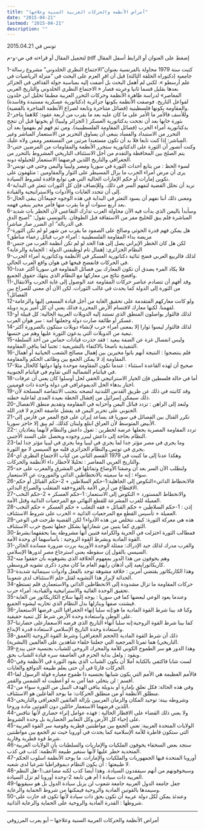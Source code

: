 ```yaml
---
title: "أمراض الأنظمة والحركات العربية السنية وعلاجها"
date: "2015-04-21"
lastmod: "2015-04-21"
description: ""
---
```

تونس في 2015.04.21

لتحميل المقال أو قراءته في ص-و-م pdf إضغط على العنوان أو الرابط أسفل المقال

1-كتبت سنة 1979 محاولة بالفرنسية بعنوان”الاجتماع النظري الخلدوني” مشروع رسالة جامعية (دكتوراه الحلقة الثالثة) قبل أن اقر العزم على البحث في “منزلة الرياضيات في علم أرسطو ». لكني لم أهمل البحث بل أضفت إليه بمناسبة جولة القذافي في الجزائر بعدها بقليل قسما ثانيا وعربته فصار « الاجتماع النظري الخلدوني والتاريخ العربي المعاصر» لدراسة ظاهرة الأنظمة وحركات التحرر العربية مطبقا تحليل ابن خلدون لفواعل التاريخ. فوصفت الأنظمة بكونها جزائرية (دكتاتورية عسكرية مستبدة وفاسدة) والمقاومة بكونها فلسطينية (فصائل متناحرة وتابعة لصراع الأنظمة المتاجرة بالقضية).  
2-وللأسف فالأمر ما الأمر على ما كان عليه بعد ما يقرب من أربعة عقود: كلاهما يتاجر بثورة خانها بعد أن نجحت بدكتاتورية العسكر ( الجزائر وليبيا) أو يخونها قبل أن تنجح بدكتاتورية أمراء الحرب (فصائل المقاومة الفلسطينية). ومن ثم فهم لم يفهموا بعد أن التحرر من الاستبداد والفساد ينبغي أن يساوق التحرير من الاستعمار المباشر وغير المباشر: إذا كنت تابعا فلا بد أن تكون مستعبدا مرتين من المستعمر وممن ولاه عليك.  
3-وكنت أتصور أن الثورة على الدكتاتورية ستحرر الأنظمة والمقاومات من المرضين حتى يتم الصلح بين المحافظة والتقدم من أجل الاستئناف التاريخي المشروط بالتحرر من الجغرافي والتاريخ اللذين فرضهما الاستعمار للحيلولة دونه.  
3-لسوء الحظ : من يتابع أحداث الثورة في سوريا ومصر وليبيا واليمن وحتى في تونس يرى أن مرض أمراء الحرب ما يزال المسيطر على الثوار والمقاومين : متلهفون على تكوين إمارات أو حكم الإمارات الحالية التي هي توابع فاقدة لشروط السيادة.  
4-نريد أن نحلل القضية لنفهم السر في ذلك. وللإنصاف فإن كل الثورات تتعثر في البداية إلى أن تتحدد الغايات والأدوات والاستراتيجية والقيادة.  
5-ومعنى ذلك أننا نفهم أن يسود التعثر في البداية في هذه الوجوه جميعا:أن يبقى الحال بعد أربع سنوات أو ما يقرب منها فأمر محير ينبغي فهمه.  
6-وسأبدأ باليمن الذي بدأت فيه الآن محاولة العرب تدارك التقاعس لأن الخطر بات شديد المباشرة فلم يبق للخليج مفر من الاستفاقة قبل الطوفان. بالتونسي نقول: “أصبح الدق في الدربالة” أي الضرر صار مباشرا.  
7-هل يمكن فهم قدرة الحوثي وصالح على الصمود ما يقرب من شهر لو لم تكن الثورة مريضة بداء المقاومة الفلسطينية : أمراء حرب قبائل زعماء مناطق؟  
8-لكن هل كان الخطر الإيراني يصل إلى هذا الحد لو لم تكن أنظمة العرب من جنس النظام الجزائري: إهمال تام لوظيفتي الدولة : الحماية والرعاية؟  
9-لذلك فالربيع العربي فضح ثنائية دكتاتورية العسكر في الأنظمة ودكتاتورية أمراء الحرب في الحركات فانفضح قبحها في هوان واقع العرب الحالي.  
10-فلا يكاد المرء يصدق أن تكون المعارك بين فصائل المقاومة في سوريا أكثر عددا وافضح نتائج من معاركها مع النظام الذي ينتهك حقوق الجميع.  
11-وقد أفهم أن تتصادم عناصر حركات المقاومة عند الوصول إلى غاية الحرب والانتقال من الثورة إلى الدولة كما يحدث في غالب الثورات. لكن الآن أي معنى للصراع بين الفصائل؟  
12-ولو كانت معاركهم المتقدمة على تحقيق الغاية من أجل قيادة المسعى إليها والزعامة لفهمنا. لكنها معارك لاقتسام الأرض المحررة فذلك يعني أن كل أمير يريد دويلة.  
13-لذلك فالثوار يواصلون المنطق الذي تستند إليه الدويلات العربية الحالية: كل قبيلة أو عسكر أو طائفة صارت دولة وجعلتها أمة : سر هوان العرب.  
14-لذلك فالثوار ليسوا ثوارا إلا بمعنى أمراء حرب لإنشاء دويلات ستكون بالضرورة أكثر تبعية من الدويلات التي يدعون الثورة عليها وهم من جنسها.  
15-وليس انفصال غزة عن الضفة ببعيد : فقد حذرت قيادات حماس من أخذ السلطة التنفيذية ناصحا بالاكتفاء بالتشريعية : تجنبا لما ينافي المقاومة.  
16-فلم ينتصحوا : النتيجة أنهم باتوا مخيرين بين إهمال مصالح الشعب الحياتية أو أهمال المقاومة إذ لا يمكن الجمع بين وظائف الحكم والمقاومة.  
17-صحيح أن لهذه القاعدة استثناء : عندما تكون المقاومة موحدة ولها دولتها كالحال مثلا في فياتنام الشمالية التي تقاوم في فياتنام الجنوبية.  
18-أما في حالة فلسطين فإن الخيار الاستراتيجي الخفي لحل أوسلوا كان يعني أن عرفات اختار بدهاء الحل الديموغرافي في دولة واحدة ذات قوميتين.  
19-وقد كاتبته في ذلك عن طريق القدس اللندنية لنصحه بتجنب الانتفاضة المسلحة لأن ذلك سيمكن إسرائيل من إفشال الخطة بعيدة المدى لفاعلية خطته.  
20-ولنعد إلى الراهن : تردد قبائل اليمن وأحزابه في المقاومة وتقديم منطق الانفصال الجنوبي على تحرير اليمن قد يفشل عاصفة الحزم لا قدر الله.  
21-تكرر القتال بين الفصائل في سوريا قد يساعد إيران على فتح الممر من فارس إلى الأبيض المتوسط لأن العراق ابتلع ولبنان كذلك. لم يبق إلا حاجز سوريا.  
22-تردد المقاومة المصرية يجعلها عرضة لخطرين : تغول داعش والنظام لأنهما يتغاذيان : النظام بحاجة إلى داعش ليبرر وجوده ويحصل على السند الأجنبي.  
23-وما يجري في مصر مؤثر جدا لما يجري في ليبيا وما يجري في ليبيا مؤثر جدا لما يجري في تونس.والنظام الجزائري قلبه مع السيسي لا مع الثورة.  
24-وهكذا عدنا إلى ما كتبت في 1979 القسم الثاني من كتاب الاجتماع النظري أي والتاريخ العربي المعاصر : تحليلا لأخطار داء الأنظمة والحركات.  
25-ولنطلب الآن السر بعد أن وصفنا الأوضاع وتماثلها في المشرق والمغرب على حد سواء : إنه ما سميته بالانحطاطين الذاتي والموروث عن الاستعمار.  
26-فالانحطاط الذاتي=النكوص إلى الجاهلية:1-حكم السلاطين + 2-حكم القبائل أو حكم الاقتطاع من أرض الأمة بالغزو=فقه المتغلب والصراع البدائي.  
27-والانحطاط المستورد = النكوص إلى الاستعمار: 1-حكم العسكر + 2-حكم النخب العميلة للغرب المشرعة للقطع النهائي مع المرجعيات الذاتية وقتل الأمة.  
28-إذن : 1-حكم السلاطين + حكم القبائل + فقه التغلب + حكم العسكر + حكم النخب العميلة + تأسيس القطع مع المرجعيات الذاتية = الحرب على شروط الاستئناف.  
29-هذه هي معركة الثورة: كيف نتخلص من هذه الأدواء؟ لكن القضية طرحت في الوعي الثوري كما يتبين من شعاراتها بشكل جعلها تصبح حرب الاستئناف.  
30-فمطالب الثورة اختزلت في الحرية والكرامة فتبين أنها مشروطة بما يحققهما:بشرط القوة المادية وبشرط القوة الروحية : بأساسهما أي وحدة الأمة.  
31-والغرب مدرك لذلك جيد الإدراك: ممثلة الوحدة الأوربية بررت ضرورة مساندة الخائن السيسي بالقول إن سقوطه يعني استرجاع مصر لدورها الإسلامي.  
32-وهم يخوفون من هذا الدور بمفهوم الخلافة الذي يشوهونه بأن حققوا منه كاريكاتورايعيد إلى أذهان رأيهم العام ما كان مجرد ذكرى تشويه قروسطي.  
33-وهذا الكاريكاتور يقتضي أمرين : خلافة مشوهة توجد بالفعل وأدوات سينمائية شديدة الحداثة لإبراز هذا التشويه لقتل حلم الاستئناف لدى شعوبنا.  
34-حركات المقاومة ما تزال مشدودة إلى الانحطاطين الذاتي والاستعماري فلم تستطع تحقيق الوحدة الغائية والاستراتيجية والقيادية: أمراء حرب.  
35-وعندما يعود الوعي لبعضها كما في سوريا : يوجه إليها سلاح الكاريكاتور من الغاية فيشتت صفها وينازلها بدل النظام الذي تحاربه ليشوه الجميع.  
36-وكنا قد بينا شرط القوة المادية ما هو:إنه سلبا إنهاء الجغرافيا التي فرضها الاستعمار على الوطن واستعادة وحدة الأرض شرط كل تنمية حقيقية.  
37-كما بينا شرط القوة الروحية:إنه سلبا أنهاء التاريخ الذي فرضه الاسعمارعلى حضارتنا واستعادة وحدة التاريخ الإسلامي لاستعادة قدرة الإبداع.  
38-ذلك أن شرط القوة المادية (الحجم الجغرافي) وشرط القوة الروحية (العمق التاريخي) هما ثمرتا المرجعية التي جعلتنا خلفاء شاهدين على العالمين (البشرية).  
39-وهذا الدور هو سر الطموح الكوني للأمة والمحرك الروحي للشباب بجنسية حتى يبدع ويقود : ولعل بداية الحزم في العاصفة سره قيادة الشباب بحق.  
40-لست شابا فاكتفي بالكتابة آملا أن يكون الشباب الذي يقود الثورة في الأنظمة وفي الحركات قارئا في آن حتى يعلم طبيعة الدوافع والغايات.  
41-فالأمم العظيمة هي الأمم التي يكون شبابها بجنسيه ذا طموح معياره قولة الرسول لما أقسم : لن يتخلى عما آمن به لو أعطيت له الشمس والقمر.  
42-وفي هذه الحالة: فكل تعلق بإمارة أو بدويلة ينافي الهدف النبيل من الثورة سواء من منطلق الأنظمة أو من منطلق الحركات: ما يوحد الفاعلين هو الاستئناف.  
43-وشروطه بينة: توحيد المكان والزمان العربيين بإزالة العائقين الجغرافي والتاريخي اللذين فرضهما الاستعمار حائلين دون القوتين مادة وروحا.  
44-ولا يعني ذلك القضاء على الاقطار الحالية : فهذه عوامل إثراء حضاري لأنها تنافس على إحياء كل الأرض وكل التعابير الحضارية بل وحدة الشروط.  
45-الولايات المتحدة العربية: تعني الجمع بين مواطنتين قطرية وقومية سر القوة العربية التي ستكون قاطرة للأمة الإسلامية كما يحدث في أوروبا حيث تم الجمع بين مواطنتين شرط قوة قطرية وقارية.  
46-ستجد بعض السخفاء يخوفون الملكيات والإماريات والسلطنات بأن الولايات العربية المتحدية خطر عليها لأنها ستغير طبيعة الأنظمة: كذب في كذب.  
47-أوروبا المتحدة فيها الجمهوريات والملكيات والإمارات. ما يوحد الأنظمة اسلوب الحكم لا طبيعتها : أن يكون النظام ديموقراطيا شرعيا لدى شعبه.  
48-وسيخوفونهم من أنهم سيفقدون السيادة. وهذا أيضا كذب لكنه مضاعف:1-هل النظم العربية ذات سيادة ا أم هي تابعة 2-وحدة أوروبا لم تزل السيادة.  
49-جعل جامعة الدول العربية جامعة شعوب لن يزيل سيادة الدول بل هو سيقويها وسيمدها بالقوتين المادية والروحية فيمكنها من شروط الحماية والرعاية.  
50-وعندئذ يمكن لكل دولة عربية أن تكون بحق ذات سيادة لأنها تكون قد حازت على شروطها : القدرة المادية والروحية على الحماية والرعاية الذاتية.

---

أمراض الأنظمة والحركات العربية السنية وعلاجها – أبو يعرب المرزوقي

###